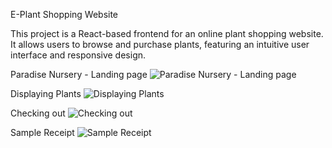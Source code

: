 E-Plant Shopping Website

This project is a React-based frontend for an online plant shopping website. It allows users to browse and purchase plants, featuring an intuitive user interface and responsive design.

Paradise Nursery - Landing page
![Paradise Nursery - Landing page](https://github.com/user-attachments/assets/5d80382d-4432-405c-ae7c-ede4f8fcab38)

Displaying Plants
![Displaying Plants](https://github.com/user-attachments/assets/e945fe62-8f7f-46cb-8c7a-8c2d77001db6)

Checking out
![Checking out](https://github.com/user-attachments/assets/bdf08a97-1138-49f5-8a68-4d25471de5af)

Sample Receipt
![Sample Receipt](https://github.com/user-attachments/assets/4eb753e5-71f5-4ecf-9141-17064f7d772d)

